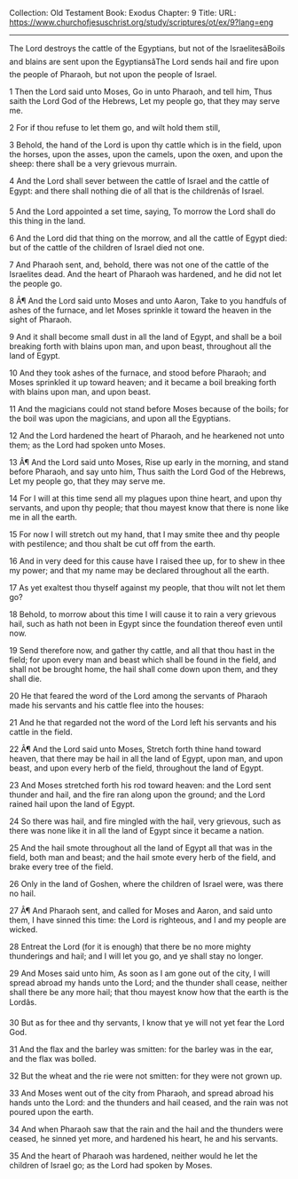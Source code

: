 Collection: Old Testament
Book: Exodus
Chapter: 9
Title: 
URL: https://www.churchofjesuschrist.org/study/scriptures/ot/ex/9?lang=eng

---

The Lord destroys the cattle of the Egyptians, but not of the IsraelitesâBoils and blains are sent upon the EgyptiansâThe Lord sends hail and fire upon the people of Pharaoh, but not upon the people of Israel.

1 Then the Lord said unto Moses, Go in unto Pharaoh, and tell him, Thus saith the Lord God of the Hebrews, Let my people go, that they may serve me.

2 For if thou refuse to let them go, and wilt hold them still,

3 Behold, the hand of the Lord is upon thy cattle which is in the field, upon the horses, upon the asses, upon the camels, upon the oxen, and upon the sheep: there shall be a very grievous murrain.

4 And the Lord shall sever between the cattle of Israel and the cattle of Egypt: and there shall nothing die of all that is the childrenâs of Israel.

5 And the Lord appointed a set time, saying, To morrow the Lord shall do this thing in the land.

6 And the Lord did that thing on the morrow, and all the cattle of Egypt died: but of the cattle of the children of Israel died not one.

7 And Pharaoh sent, and, behold, there was not one of the cattle of the Israelites dead. And the heart of Pharaoh was hardened, and he did not let the people go.

8 Â¶ And the Lord said unto Moses and unto Aaron, Take to you handfuls of ashes of the furnace, and let Moses sprinkle it toward the heaven in the sight of Pharaoh.

9 And it shall become small dust in all the land of Egypt, and shall be a boil breaking forth with blains upon man, and upon beast, throughout all the land of Egypt.

10 And they took ashes of the furnace, and stood before Pharaoh; and Moses sprinkled it up toward heaven; and it became a boil breaking forth with blains upon man, and upon beast.

11 And the magicians could not stand before Moses because of the boils; for the boil was upon the magicians, and upon all the Egyptians.

12 And the Lord hardened the heart of Pharaoh, and he hearkened not unto them; as the Lord had spoken unto Moses.

13 Â¶ And the Lord said unto Moses, Rise up early in the morning, and stand before Pharaoh, and say unto him, Thus saith the Lord God of the Hebrews, Let my people go, that they may serve me.

14 For I will at this time send all my plagues upon thine heart, and upon thy servants, and upon thy people; that thou mayest know that there is none like me in all the earth.

15 For now I will stretch out my hand, that I may smite thee and thy people with pestilence; and thou shalt be cut off from the earth.

16 And in very deed for this cause have I raised thee up, for to shew in thee my power; and that my name may be declared throughout all the earth.

17 As yet exaltest thou thyself against my people, that thou wilt not let them go?

18 Behold, to morrow about this time I will cause it to rain a very grievous hail, such as hath not been in Egypt since the foundation thereof even until now.

19 Send therefore now, and gather thy cattle, and all that thou hast in the field; for upon every man and beast which shall be found in the field, and shall not be brought home, the hail shall come down upon them, and they shall die.

20 He that feared the word of the Lord among the servants of Pharaoh made his servants and his cattle flee into the houses:

21 And he that regarded not the word of the Lord left his servants and his cattle in the field.

22 Â¶ And the Lord said unto Moses, Stretch forth thine hand toward heaven, that there may be hail in all the land of Egypt, upon man, and upon beast, and upon every herb of the field, throughout the land of Egypt.

23 And Moses stretched forth his rod toward heaven: and the Lord sent thunder and hail, and the fire ran along upon the ground; and the Lord rained hail upon the land of Egypt.

24 So there was hail, and fire mingled with the hail, very grievous, such as there was none like it in all the land of Egypt since it became a nation.

25 And the hail smote throughout all the land of Egypt all that was in the field, both man and beast; and the hail smote every herb of the field, and brake every tree of the field.

26 Only in the land of Goshen, where the children of Israel were, was there no hail.

27 Â¶ And Pharaoh sent, and called for Moses and Aaron, and said unto them, I have sinned this time: the Lord is righteous, and I and my people are wicked.

28 Entreat the Lord (for it is enough) that there be no more mighty thunderings and hail; and I will let you go, and ye shall stay no longer.

29 And Moses said unto him, As soon as I am gone out of the city, I will spread abroad my hands unto the Lord; and the thunder shall cease, neither shall there be any more hail; that thou mayest know how that the earth is the Lordâs.

30 But as for thee and thy servants, I know that ye will not yet fear the Lord God.

31 And the flax and the barley was smitten: for the barley was in the ear, and the flax was bolled.

32 But the wheat and the rie were not smitten: for they were not grown up.

33 And Moses went out of the city from Pharaoh, and spread abroad his hands unto the Lord: and the thunders and hail ceased, and the rain was not poured upon the earth.

34 And when Pharaoh saw that the rain and the hail and the thunders were ceased, he sinned yet more, and hardened his heart, he and his servants.

35 And the heart of Pharaoh was hardened, neither would he let the children of Israel go; as the Lord had spoken by Moses.
